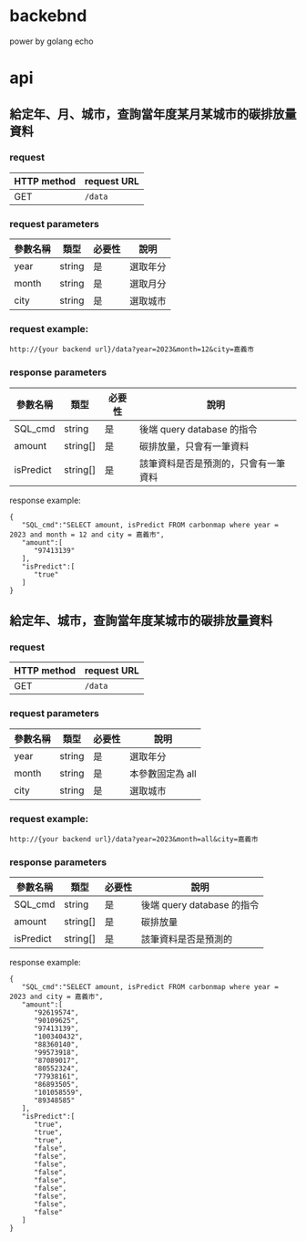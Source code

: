 # backebnd
power by golang echo

# api
## 給定年、月、城市，查詢當年度某月某城市的碳排放量資料
### request
| HTTP method | request URL |
|-------------|-------------|
| GET         | `/data`     |

### request parameters
| 參數名稱   | 類型     | 必要性 | 說明         |
|-----------|----------|--------|--------------|
| year      | string   | 是     | 選取年分 |
| month     | string   | 是     | 選取月分 |
| city      | string   | 是     | 選取城市 |

### request example:
```
http://{your backend url}/data?year=2023&month=12&city=嘉義市
```

### response parameters
| 參數名稱     | 類型      | 必要性 | 說明                                |
|-------------|-----------|--------|-------------------------------------|
| SQL_cmd     | string    | 是     | 後端 query database 的指令           |
| amount      | string[]  | 是     | 碳排放量，只會有一筆資料              |
| isPredict   | string[]  | 是     | 該筆資料是否是預測的，只會有一筆資料  |

response example:
```
{
   "SQL_cmd":"SELECT amount, isPredict FROM carbonmap where year = 2023 and month = 12 and city = 嘉義市",
   "amount":[
      "97413139"
   ],
   "isPredict":[
      "true"
   ]
}
```

## 給定年、城市，查詢當年度某城市的碳排放量資料
### request
| HTTP method  | request URL |
|-----------   |-------------|
| GET          | `/data`     |

### request parameters
| 參數名稱  | 類型     | 必要性 | 說明              |
|----------|----------|--------|-------------------|
| year     | string   | 是     | 選取年分          |
| month    | string   | 是     | 本參數固定為 all  |
| city     | string   | 是     | 選取城市          |

### request example:
```
http://{your backend url}/data?year=2023&month=all&city=嘉義市
```

### response parameters
| 參數名稱    | 類型      | 必要性 | 說明                        |
|------------|-----------|--------|-----------------------------|
| SQL_cmd    | string    | 是     | 後端 query database 的指令  |
| amount     | string[]  | 是     | 碳排放量                    |
| isPredict  | string[]  | 是     | 該筆資料是否是預測的         |

response example:
```
{
   "SQL_cmd":"SELECT amount, isPredict FROM carbonmap where year = 2023 and city = 嘉義市",
   "amount":[
      "92619574",
      "90109625",
      "97413139",
      "100340432",
      "88360140",
      "99573918",
      "87089017",
      "80552324",
      "77938161",
      "86893505",
      "101058559",
      "89348585"
   ],
   "isPredict":[
      "true",
      "true",
      "true",
      "false",
      "false",
      "false",
      "false",
      "false",
      "false",
      "false",
      "false",
      "false"
   ]
}
```
